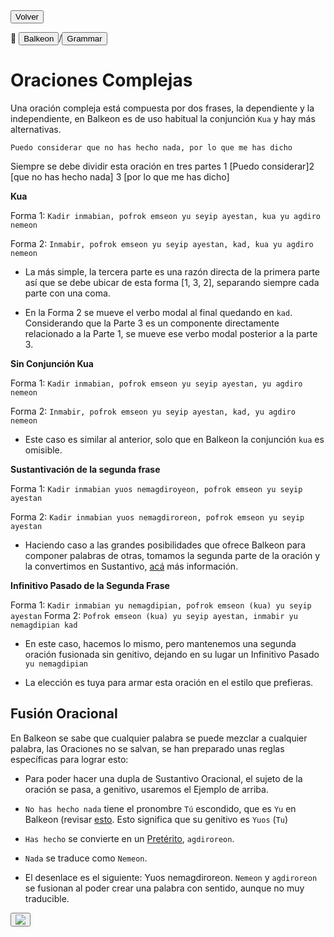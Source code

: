 <button class="button-82-pushable" role="button" onclick="history.back()">
  <span class="button-82-shadow"></span>
  <span class="button-82-edge"></span>
  <span class="button-82-front text">
  Volver
 </span> </button>

📂 <button class="button-16" role="button" onclick="location.href='../../index'">Balkeon</button>/<button class="button-16" role="button" onclick="location.href='../index'">Grammar</button>

# Oraciones Complejas

Una oración compleja está compuesta por dos frases, la dependiente y la independiente, en Balkeon es de uso habitual la conjunción `Kua` y hay más alternativas.

`Puedo considerar que no has hecho nada, por lo que me has dicho`

Siempre se debe dividir esta oración en tres partes 1 [Puedo considerar]2 [que no has hecho nada] 3 [por lo que me has dicho]

**Kua**

Forma 1: `Kadir inmabian, pofrok emseon yu seyip ayestan, kua yu agdiro nemeon`

Forma 2: `Inmabir, pofrok emseon yu seyip ayestan, kad, kua yu agdiro nemeon`

- La más simple, la tercera parte es una razón directa de la primera parte así que se debe ubicar de esta forma [1, 3, 2], separando siempre cada parte con una coma.

- En la Forma 2 se mueve el verbo modal al final quedando en `kad`. Considerando que la Parte 3 es un componente directamente relacionado a la Parte 1, se mueve ese verbo modal posterior a la parte 3.

**Sin Conjunción Kua**

Forma 1: `Kadir inmabian, pofrok emseon yu seyip ayestan, yu agdiro nemeon`

Forma 2: `Inmabir, pofrok emseon yu seyip ayestan, kad, yu agdiro nemeon`

- Este caso es similar al anterior, solo que en Balkeon la conjunción `kua` es omisible.

**Sustantivación de la segunda frase**

Forma 1: `Kadir inmabian yuos nemagdiroyeon, pofrok emseon yu seyip ayestan`

Forma 2: `Kadir inmabian yuos nemagdiroreon, pofrok emseon yu seyip ayestan`

- Haciendo caso a las grandes posibilidades que ofrece Balkeon para componer palabras de otras, tomamos la segunda parte de la oración y la convertimos en Sustantivo, [acá](#fusión-oracional) más información.

**Infinitivo Pasado de la Segunda Frase**

Forma 1: `Kadir inmabian yu nemagdipian, pofrok emseon (kua) yu seyip ayestan`
Forma 2: `Pofrok emseon (kua) yu seyip ayestan, inmabir yu nemagdipian kad`

- En este caso, hacemos lo mismo, pero mantenemos una segunda oración fusionada sin genitivo, dejando en su lugar un Infinitivo Pasado `yu nemagdipian`

- La elección es tuya para armar esta oración en el estilo que prefieras.

## Fusión Oracional

En Balkeon se sabe que cualquier palabra se puede mezclar a cualquier palabra, las Oraciones no se salvan, se han preparado unas reglas específicas para lograr esto:

- Para poder hacer una dupla de Sustantivo Oracional, el sujeto de la oración se pasa, a genitivo, usaremos el Ejemplo de arriba.

- `No has hecho nada` tiene el pronombre `Tú` escondido, que es `Yu` en Balkeon (revisar [esto](../../grammar/sentencewords/#pronombres-personales). Esto significa que su genitivo es `Yuos` (`Tu`)
- `Has hecho` se convierte en un [Pretérito](../../grammar/words/#pretéritos), `agdiroreon`.
- `Nada` se traduce como `Nemeon`.

- El desenlace es el siguiente: Yuos nemagdiroreon. `Nemeon` y `agdiroreon` se fusionan al poder crear una palabra con sentido, aunque no muy traducible.

<button class="button-17" role="button" onclick="langRedirect('es')"><img src="https://img.icons8.com/?size=35&id=95094&format=png&color=000000"/></button> 
